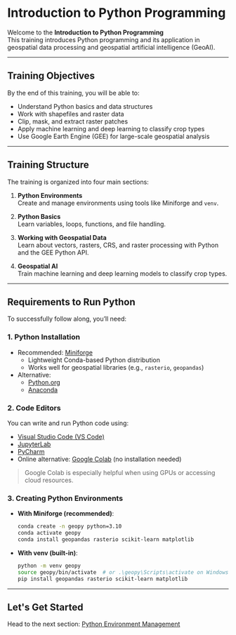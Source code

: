 # Introduction to Python Programming

Welcome to the **Introduction to Python Programming**  
This training introduces Python programming and its application in geospatial data processing and geospatial artificial intelligence (GeoAI).

---

## Training Objectives

By the end of this training, you will be able to:
- Understand Python basics and data structures
- Work with shapefiles and raster data
- Clip, mask, and extract raster patches
- Apply machine learning and deep learning to classify crop types
- Use Google Earth Engine (GEE) for large-scale geospatial analysis

---

## Training Structure

The training is organized into four main sections:

1. **Python Environments**  
   Create and manage environments using tools like Miniforge and `venv`.


2. **Python Basics**  
   Learn variables, loops, functions, and file handling.


3. **Working with Geospatial Data**  
   Learn about vectors, rasters, CRS, and raster processing with Python and the GEE Python API.

4. **Geospatial AI**  
   Train machine learning and deep learning models to classify crop types.

---

## Requirements to Run Python

To successfully follow along, you’ll need:

### 1. Python Installation

- Recommended: [Miniforge](https://github.com/conda-forge/miniforge)
  - Lightweight Conda-based Python distribution
  - Works well for geospatial libraries (e.g., `rasterio`, `geopandas`)
- Alternative:
  - [Python.org](https://www.python.org/downloads/)
  - [Anaconda](https://www.anaconda.com/products/distribution)

### 2. Code Editors

You can write and run Python code using:

- [Visual Studio Code (VS Code)](https://code.visualstudio.com/)
- [JupyterLab](https://jupyter.org/)
- [PyCharm](https://www.jetbrains.com/pycharm/)
- Online alternative: [Google Colab](https://colab.research.google.com) (no installation needed)

> Google Colab is especially helpful when using GPUs or accessing cloud resources.

### 3. Creating Python Environments

- **With Miniforge (recommended)**:

  ```bash
  conda create -n geopy python=3.10
  conda activate geopy
  conda install geopandas rasterio scikit-learn matplotlib
  ```

- **With venv (built-in)**:

  ```bash
  python -m venv geopy
  source geopy/bin/activate  # or .\geopy\Scripts\activate on Windows
  pip install geopandas rasterio scikit-learn matplotlib
  ```

---

## Let's Get Started

Head to the next section: [Python Environment Management](Python_Environment_Management.md)

